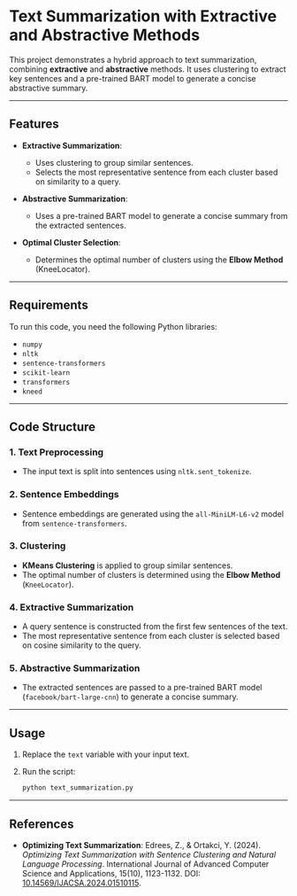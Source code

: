 # Text Summarization with Extractive and Abstractive Methods

This project demonstrates a hybrid approach to text summarization, combining **extractive** and **abstractive** methods. It uses clustering to extract key sentences and a pre-trained BART model to generate a concise abstractive summary.

---

## Features

- **Extractive Summarization**:
  - Uses clustering to group similar sentences.
  - Selects the most representative sentence from each cluster based on similarity to a query.

- **Abstractive Summarization**:
  - Uses a pre-trained BART model to generate a concise summary from the extracted sentences.

- **Optimal Cluster Selection**:
  - Determines the optimal number of clusters using the **Elbow Method** (KneeLocator).

---

## Requirements

To run this code, you need the following Python libraries:

- `numpy`
- `nltk`
- `sentence-transformers`
- `scikit-learn`
- `transformers`
- `kneed`

---

## Code Structure

### 1. Text Preprocessing
- The input text is split into sentences using `nltk.sent_tokenize`.

### 2. Sentence Embeddings
- Sentence embeddings are generated using the `all-MiniLM-L6-v2` model from `sentence-transformers`.

### 3. Clustering
- **KMeans Clustering** is applied to group similar sentences.
- The optimal number of clusters is determined using the **Elbow Method** (`KneeLocator`).

### 4. Extractive Summarization
- A query sentence is constructed from the first few sentences of the text.
- The most representative sentence from each cluster is selected based on cosine similarity to the query.

### 5. Abstractive Summarization
- The extracted sentences are passed to a pre-trained BART model (`facebook/bart-large-cnn`) to generate a concise summary.

---

## Usage

1. Replace the `text` variable with your input text.
2. Run the script:

   ```bash
   python text_summarization.py

---

## References

- **Optimizing Text Summarization**: Edrees, Z., & Ortakci, Y. (2024). *Optimizing Text Summarization with Sentence Clustering and Natural Language Processing*. International Journal of Advanced Computer Science and Applications, 15(10), 1123-1132. DOI: [10.14569/IJACSA.2024.01510115](https://doi.org/10.14569/IJACSA.2024.01510115).
